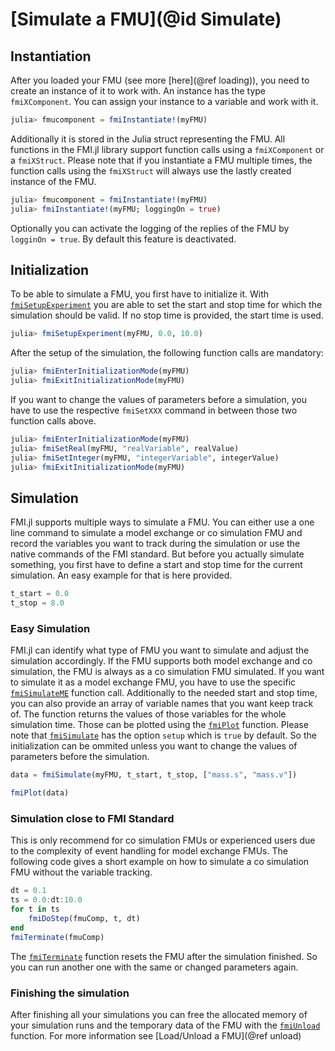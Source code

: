 # [Simulate a FMU](@id Simulate)

## Instantiation

After you loaded your FMU (see more [here](@ref loading)), you need to create an instance of it to work with. An instance has the type ```fmiXComponent```. You can assign your instance to a variable and work with it.
```julia
julia> fmucomponent = fmiInstantiate!(myFMU)
```

Additionally it is stored in the Julia struct representing the FMU. All functions in the FMI.jl library support function calls using a ```fmiXComponent``` or a ```fmiXStruct```. Please note that if you instantiate a FMU multiple times, the function calls using the ```fmiXStruct``` will always use the lastly created instance of the FMU.

```julia
julia> fmucomponent = fmiInstantiate!(myFMU)
julia> fmiInstantiate!(myFMU; loggingOn = true)
```
Optionally you can activate the logging of the replies of the FMU by ```logginOn = true```. By default this feature is deactivated.

## Initialization

To be able to simulate a FMU, you first have to initialize it. With [`fmiSetupExperiment`](@ref) you are able to set the start and stop time for which the simulation should be valid. If no stop time is provided, the start time is used.
```julia
julia> fmiSetupExperiment(myFMU, 0.0, 10.0)
```

After the setup of the simulation, the following function calls are mandatory:

```julia
julia> fmiEnterInitializationMode(myFMU)
julia> fmiExitInitializationMode(myFMU)
```

If you want to change the values of parameters before a simulation, you have to use the respective ```fmiSetXXX``` command in between those two function calls above.

```julia
julia> fmiEnterInitializationMode(myFMU)
julia> fmiSetReal(myFMU, "realVariable", realValue)
julia> fmiSetInteger(myFMU, "integerVariable", integerValue)
julia> fmiExitInitializationMode(myFMU)
```

## Simulation

FMI.jl supports multiple ways to simulate a FMU. You can either use a one line command to simulate a model exchange or co simulation FMU and record the variables you want to track during the simulation or use the native commands of the FMI standard. But before you actually simulate something, you first have to define a start and stop time for the current simulation. An easy example for that is here provided.

```julia
t_start = 0.0
t_stop = 8.0
```

### Easy Simulation

FMI.jl can identify what type of FMU you want to simulate and adjust the simulation accordingly. If the FMU supports both model exchange and co simulation, the FMU is always as a co simulation FMU simulated. If you want to simulate it as a model exchange FMU, you have to use the specific [`fmiSimulateME`](@ref) function call. Additionally to the needed start and stop time, you can also provide an array of variable names that you want keep track of. The function returns the values of those variables for the whole simulation time. Those can be plotted using the [`fmiPlot`](@ref) function. Please note that [`fmiSimulate`](@ref) has the option ```setup``` which is ```true``` by default. So the initialization can be ommited unless you want to change the values of parameters before the simulation.

```julia
data = fmiSimulate(myFMU, t_start, t_stop, ["mass.s", "mass.v"])

fmiPlot(data)
```

### Simulation close to FMI Standard

This is only recommend for co simulation FMUs or experienced users due to the complexity of event handling for model exchange FMUs. The following code gives a short example on how to simulate a co simulation FMU without the variable tracking.

```julia
dt = 0.1
ts = 0.0:dt:10.0
for t in ts
    fmiDoStep(fmuComp, t, dt)
end
fmiTerminate(fmuComp)
```

The [`fmiTerminate`](@ref) function resets the FMU after the simulation finished. So you can run another one with the same or changed parameters again.

### Finishing the simulation

After finishing all your simulations you can free the allocated memory of your simulation runs and the temporary data of the FMU with the [`fmiUnload`](@ref) function. For more information see [Load/Unload a FMU](@ref unload)